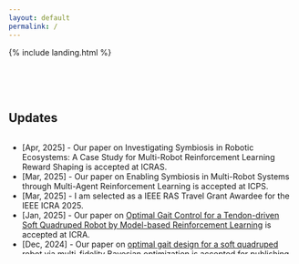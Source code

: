 ```yaml
---
layout: default
permalink: /
---
```


{% include landing.html %}

<br><br><br>
## Updates

<div class="updates" style="height: 15em; overflow-y: scroll;">
<ul>
<li>[Apr, 2025] - Our paper on Investigating Symbiosis in Robotic Ecosystems: A Case Study for Multi-Robot Reinforcement Learning Reward Shaping is accepted at ICRAS. <a href="https://github.com/n7729697/RewMARL" target="_blank" title="View on GitHub"> <i class="fab fa-github"></i></a> </li>
<li>[Mar, 2025] - Our paper on Enabling Symbiosis in Multi-Robot Systems through Multi-Agent Reinforcement Learning is accepted at ICPS. </li>
<li>[Mar, 2025] - I am selected as a IEEE RAS Travel Grant Awardee for the IEEE ICRA 2025. </li>
<li>[Jan, 2025] - Our paper on <a href="https://arxiv.org/abs/2406.07069">Optimal Gait Control for a Tendon-driven Soft Quadruped Robot by Model-based Reinforcement Learning</a> is accepted at ICRA. <a href="https://github.com/n7729697/KTH-MasterThesis" target="_blank" title="View on GitHub"> <i class="fab fa-github"></i></a> </li>
<li>[Dec, 2024] - Our paper on <a href="https://doi.org/10.1016/j.asoc.2024.112568">optimal gait design for a soft quadruped robot via multi-fidelity Bayesian optimization</a> is accepted for publishing in J-ASOC. <a href="https://github.com/KaigeTan/MFBO_KTH" target="_blank" title="View on GitHub"> <i class="fab fa-github"></i></a> </li>
<li>[Dec, 2023] - Graduated from KTH Royal Institute of Technology. </li>
<li>[Jul, 2021] - Graduated from City University of Hong Kong during Covid-19. </li>
<li>[Jun, 2020] - Finished academic exchange in National University of Singapore. </li>
<li>[Jun, 2020] - Received Talent Development Scholarship from Hong Kong Special Administrative Region Government. </li>
<li>[Nov, 2019] - We won silver prize in the National Finals of the 16th "Challenge Cup" National College Student Extracurricular Academic Science and Technology Competition. 第十六届“挑战杯”大学生课外学术科技作品竞赛 </li>
<li>[Oct, 2019] - We won silver prize in the National Finals of the 5th "Internet Plus" College Student Innovation and Entrepreneurship Competition. 第五届"互联网+"大学生创新创业大赛 </li>
<li>[Jul, 2019] - We won silver prize in the Finals of the 8th Winning in Guangzhou and Guangdong-Hong Kong-Macao Greater Bay Area Entrepreneurship Competition. 第八届“赢在广州”暨粤港澳大湾区大学生创业大赛 </li>
<li>[Apr, 2019] - We won second prize in the Finals of the 5th Hong Kong University Student Innovation and Entrepreneurship Competition. 第5屆香港大學生創新及創業大賽</li>
</ul>
</div>